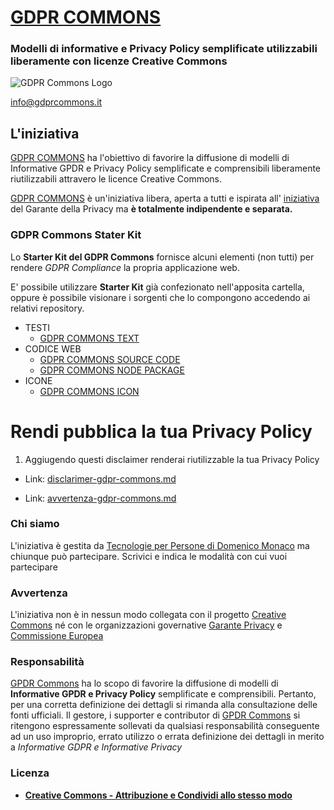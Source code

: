 # [GDPR COMMONS](https://www.gdprcommons.it)

### Modelli di informative e Privacy Policy semplificate utilizzabili liberamente con licenze Creative Commons

![GDPR Commons Logo](https://github.com/Tecnologie-per-Persone/GDPR-Commons-icon/blob/main/logo/logo-gdpr-commons-64.png?raw=true)

[info@gdprcommons.it](mailto:info@gdprcommons.it)

## L'iniziativa

[GDPR COMMONS](https://www.gdprcommons.it) ha l'obiettivo di favorire la diffusione di modelli di Informative GPDR e Privacy Policy semplificate e comprensibili liberamente riutilizzabili attravero le licence Creative Commons.

[GDPR COMMONS](https://www.gdprcommons.it) è un'iniziativa libera, aperta a tutti e ispirata all' [iniziativa](https://www.garanteprivacy.it/home/docweb/-/docweb-display/docweb/9684797) del Garante della Privacy ma **è totalmente indipendente e separata.**

### GDPR Commons Stater Kit

Lo **Starter Kit del GDPR Commons** fornisce alcuni elementi (non tutti) per rendere *GDPR Compliance* la propria applicazione web.

E' possibile utilizzare **Starter Kit** già confezionato nell'apposita cartella, oppure è possibile visionare i sorgenti che lo compongono accedendo ai relativi repository.

* TESTI
	* [GDPR COMMONS TEXT](https://github.com/Tecnologie-per-Persone/GDPR-Commons-text)
* CODICE WEB
	* [GDPR COMMONS SOURCE CODE](https://github.com/Tecnologie-per-Persone/GDPR-Commons-code)
	* [GDPR COMMONS NODE PACKAGE](https://www.npmjs.com/package/gdpr-commons-code)
* ICONE
	* [GDPR COMMONS ICON](https://github.com/Tecnologie-per-Persone/GDPR-Commons-icon)

# Rendi pubblica la tua Privacy Policy

1. Aggiugendo questi disclaimer renderai riutilizzable la tua Privacy Policy

* Link: [disclarimer-gdpr-commons.md](https://github.com/Tecnologie-per-Persone/GDPR-Commons-text/blob/main/testi/02_disclarimer-gdpr-commons.md)

* Link: [avvertenza-gdpr-commons.md](https://github.com/Tecnologie-per-Persone/GDPR-Commons-text/blob/main/testi/03_avvertenza-gdpr-commons.md)


### Chi siamo

L'iniziativa è gestita da [Tecnologie per Persone di Domenico Monaco](https://www.gdprcommons.it/#:~:text=%C3%A8%20gestita%20da-,Tecnologie%20per%20Persone%20di%20Domenico%20Monaco,-ma%20chiunque%20pu%C3%B2) ma chiunque può partecipare. Scrivici e indica le modalità con cui vuoi partecipare

### Avvertenza

L'iniziativa non è in nessun modo collegata con il progetto [Creative Commons](https://creativecommons.it/chapterIT) né con le organizzazioni governative [Garante Privacy](https://www.garanteprivacy.it/) e [Commissione Europea](https://europa.eu/)

### Responsabilità

[GPDR Commons](https://www.gdprcommons.it) ha lo scopo di favorire la diffusione di modelli di **Informative GPDR e Privacy Policy** semplificate e comprensibili. Pertanto, per una corretta definizione dei dettagli si rimanda alla consultazione delle fonti ufficiali. Il gestore, i supporter e contributor di [GPDR Commons](https://www.gdprcommons.it) si ritengono espressamente sollevati da qualsiasi responsabilità conseguente ad un uso improprio, errato utilizzo o errata definizione dei dettagli in merito a *Informative GDPR e Informative Privacy*

### Licenza

- [**Creative Commons - Attribuzione e Condividi allo stesso modo**](https://github.com/Tecnologie-per-Persone/gdpr-commons#:~:text=2%20days%20ago-,LICENSE.md,-license%2C%20readme%2C%20logo)
